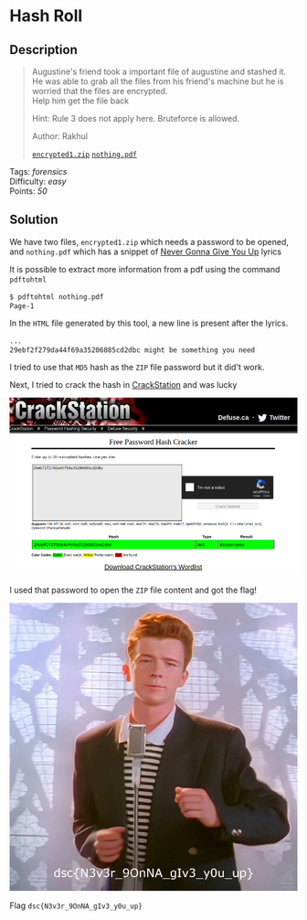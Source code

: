 # Hash Roll

## Description

> Augustine's friend took a important file of augustine and stashed it.
> He was able to grab all the files from his friend's machine but he is worried that the files are encrypted. \
> Help him get the file back
>
> Hint: Rule 3 does not apply here. Bruteforce is allowed.
>
> Author: Rakhul
>
> [`encrypted1.zip`](./encrypted1.zip) [`nothing.pdf`](./nothing.pdf)

Tags: _forensics_ \
Difficulty: _easy_ \
Points: _50_

## Solution

We have two files, `encrypted1.zip` which needs a password to be opened, and `nothing.pdf` which has a snippet of [Never Gonna Give You Up](https://youtu.be/dQw4w9WgXcQ) lyrics

It is possible to extract more information from a pdf using the command `pdftohtml`

```
$ pdftohtml nothing.pdf
Page-1
```

In the `HTML` file generated by this tool, a new line is present after the lyrics.

```
...
29ebf2f279da44f69a35206885cd2dbc might be something you need
```

I tried to use that `MD5` hash as the `ZIP` file password but it did't work.

Next, I tried to crack the hash in [CrackStation](https://crackstation.net/) and was lucky

![CrackStation](./images/CrackStation.png)

I used that password to open the `ZIP` file content and got the flag!

![flag.png](./flag.jpg)

Flag `dsc{N3v3r_9OnNA_gIv3_y0u_up}`
